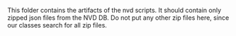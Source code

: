 This folder contains the artifacts of the nvd scripts. It should contain only zipped json files
from the NVD DB. Do not put any other zip files here, since our classes search for all zip files.